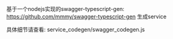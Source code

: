 基于一个nodejs实现的swagger-typescript-gen: https://github.com/mmmy/swagger-typescript-gen 生成service

具体细节请查看: service_codegen/swagger_codegen.js